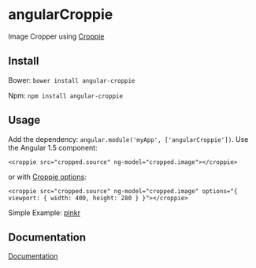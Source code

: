 # angularCroppie

Image Cropper using [Croppie](https://github.com/Foliotek/Croppie)


## Install

Bower: `bower install angular-croppie`

Npm: `npm install angular-croppie`


## Usage

Add the dependency: `angular.module('myApp', ['angularCroppie'])`.
Use the Angular 1.5 component:

```
<croppie src="cropped.source" ng-model="cropped.image"></croppie>
```

or with [Croppie options](http://foliotek.github.io/Croppie/#documentation): 

```
<croppie src="cropped.source" ng-model="cropped.image" options="{ viewport: { width: 400, height: 280 } }"></croppie>
```

Simple Example: [plnkr](https://plnkr.co/edit/tKTdhsUBr57coqlZBRgF?p=preview)


## Documentation
[Documentation](http://foliotek.github.io/Croppie#documentation)

